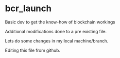 # bcr_launch
Basic dev to get the know-how of blockchain workings

Additional modifications done to a pre existing file.

Lets do some changes in my local machine/branch.

Editing this file from github.

